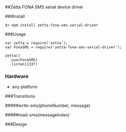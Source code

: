 ##Zetta FONA SMS serial device driver

###Install

```
$> npm install zetta-fona-sms-serial-driver
```

###Usage

```
var zetta = require('zetta');
var FonaSMS = require('zetta-fona-sms-serial-driver');

zetta()
  .use(FonaSMS)
  .listen(1337)
```

### Hardware

* any platform

###Transitions

#####write-sms(phoneNumber, message)

#####read-sms(messageIndex)

###Design

